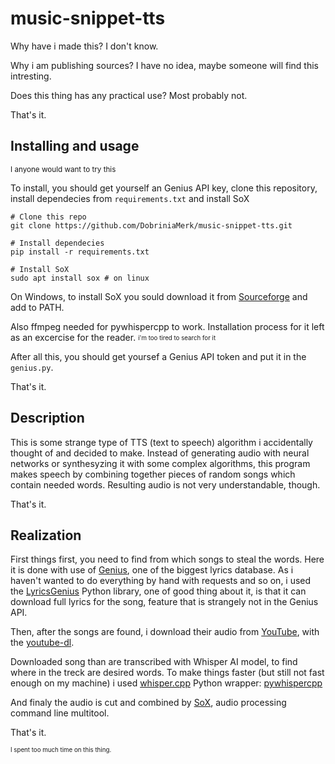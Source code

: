 # music-snippet-tts

Why have i made this? I don't know. 

Why i am publishing sources? I have no idea, maybe someone will find this intresting.

Does this thing has any practical use? Most probably not.

That's it.

## Installing and usage
<sup>I anyone would want to try this</sup>

To install, you should get yourself an Genius API key, clone this repository, install dependecies from `requirements.txt` and install SoX

```
# Clone this repo
git clone https://github.com/DobriniaMerk/music-snippet-tts.git

# Install dependecies
pip install -r requirements.txt

# Install SoX
sudo apt install sox # on linux
```
On Windows, to install SoX you sould download it from [Sourceforge](https://sourceforge.net/projects/sox/files/sox/) and add to PATH.

Also ffmpeg needed for pywhispercpp to work. Installation process for it left as an excercise for the reader. <sub><sup>i'm too tired to search for it</sup></sub>

After all this, you should get yoursef a Genius API token and put it in the `genius.py`.

That's it.

## Description

This is some strange type of TTS (text to speech) algorithm i accidentally thought of and decided to make.
Instead of generating audio with neural networks or synthesyzing it with some complex algorithms,
this program makes speech by combining together pieces of random songs which contain needed words.
Resulting audio is not very understandable, though.

That's it.

## Realization

First things first, you need to find from which songs to steal the words.
Here it is done with use of [Genius](https://genius.com/), one of the biggest lyrics database.
As i haven't wanted to do everything by hand with requests and so on,
i used the [LyricsGenius](https://github.com/johnwmillr/LyricsGenius#usage) Python library,
one of good thing about it, is that it can download full lyrics for the song, feature that is strangely not in the Genius API.

Then, after the songs are found, i download their audio from [YouTube](youtube.com),
with the [youtube-dl](https://github.com/ytdl-org/youtube-dl#embedding-youtube-dl).

Downloaded song than are transcribed with Whisper AI model, to find where in the treck are desired words.
To make things faster (but still not fast enough on my machine) i used [whisper.cpp](https://github.com/ggerganov/whisper.cpp) Python wrapper: [pywhispercpp](https://github.com/abdeladim-s/pywhispercpp/tree/main)

And finaly the audio is cut and combined by [SoX](https://sox.sourceforge.net/sox.html), audio processing command line multitool.

That's it.

<sub><sup>I spent too much time on this thing.</sup></sub>
